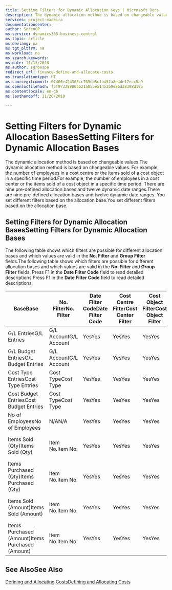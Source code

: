 ```yaml
---
title: Setting Filters for Dynamic Allocation Keys | Microsoft Docs
description: The dynamic allocation method is based on changeable values. For example, the number of employees in a cost centre or the items sold of a cost object in a specific time period. There are nine pre-defined allocation bases and twelve dynamic date ranges. You set different filters based on the allocation base.
services: project-madeira
documentationcenter: 
author: SorenGP
ms.service: dynamics365-business-central
ms.topic: article
ms.devlang: na
ms.tgt_pltfrm: na
ms.workload: na
ms.search.keywords: 
ms.date: 11/13/2018
ms.author: sgroespe
redirect_url: finance-define-and-allocate-costs
ms.translationtype: HT
ms.sourcegitcommit: 67400e424305cc705db5c1bd52a8e4de17ecc5a9
ms.openlocfilehash: fcf97328900bb21a85be51452b9e86da8398d195
ms.contentlocale: en-gb
ms.lasthandoff: 11/20/2018

---
```

# <a name="setting-filters-for-dynamic-allocation-bases"></a><span data-ttu-id="26899-106">Setting Filters for Dynamic Allocation Bases</span><span class="sxs-lookup"><span data-stu-id="26899-106">Setting Filters for Dynamic Allocation Bases</span></span>
<span data-ttu-id="26899-107">The dynamic allocation method is based on changeable values.</span><span class="sxs-lookup"><span data-stu-id="26899-107">The dynamic allocation method is based on changeable values.</span></span> <span data-ttu-id="26899-108">For example, the number of employees in a cost centre or the items sold of a cost object in a specific time period.</span><span class="sxs-lookup"><span data-stu-id="26899-108">For example, the number of employees in a cost center or the items sold of a cost object in a specific time period.</span></span> <span data-ttu-id="26899-109">There are nine pre-defined allocation bases and twelve dynamic date ranges.</span><span class="sxs-lookup"><span data-stu-id="26899-109">There are nine pre-defined allocation bases and twelve dynamic date ranges.</span></span> <span data-ttu-id="26899-110">You set different filters based on the allocation base.</span><span class="sxs-lookup"><span data-stu-id="26899-110">You set different filters based on the allocation base.</span></span>  

## <a name="setting-filters-for-dynamic-allocation-bases"></a><span data-ttu-id="26899-111">Setting Filters for Dynamic Allocation Bases</span><span class="sxs-lookup"><span data-stu-id="26899-111">Setting Filters for Dynamic Allocation Bases</span></span>  
 <span data-ttu-id="26899-112">The following table shows which filters are possible for different allocation bases and which values are valid in the **No. Filter** and **Group Filter** fields.</span><span class="sxs-lookup"><span data-stu-id="26899-112">The following table shows which filters are possible for different allocation bases and which values are valid in the **No. Filter** and **Group Filter** fields.</span></span> <span data-ttu-id="26899-113">Press F1 in the **Date Filter Code** field to read detailed descriptions.</span><span class="sxs-lookup"><span data-stu-id="26899-113">Press F1 in the **Date Filter Code** field to read detailed descriptions.</span></span>  

|<span data-ttu-id="26899-114">**Base**</span><span class="sxs-lookup"><span data-stu-id="26899-114">**Base**</span></span>|<span data-ttu-id="26899-115">**No. Filter**</span><span class="sxs-lookup"><span data-stu-id="26899-115">**No. Filter**</span></span>|<span data-ttu-id="26899-116">**Date Filter Code**</span><span class="sxs-lookup"><span data-stu-id="26899-116">**Date Filter Code**</span></span>|<span data-ttu-id="26899-117">**Cost Centre Filter**</span><span class="sxs-lookup"><span data-stu-id="26899-117">**Cost Center Filter**</span></span>|<span data-ttu-id="26899-118">**Cost Object Filter**</span><span class="sxs-lookup"><span data-stu-id="26899-118">**Cost Object Filter**</span></span>|<span data-ttu-id="26899-119">**Group Filter**</span><span class="sxs-lookup"><span data-stu-id="26899-119">**Group Filter**</span></span>|  
|--------------|----------------------------------------|----------------------------------------------|------------------------------------------------|------------------------------------------------|------------------------------------------|  
|<span data-ttu-id="26899-120">G/L Entries</span><span class="sxs-lookup"><span data-stu-id="26899-120">G/L Entries</span></span>|<span data-ttu-id="26899-121">G/L Account</span><span class="sxs-lookup"><span data-stu-id="26899-121">G/L Account</span></span>|<span data-ttu-id="26899-122">Yes</span><span class="sxs-lookup"><span data-stu-id="26899-122">Yes</span></span>|<span data-ttu-id="26899-123">Yes</span><span class="sxs-lookup"><span data-stu-id="26899-123">Yes</span></span>|<span data-ttu-id="26899-124">Yes</span><span class="sxs-lookup"><span data-stu-id="26899-124">Yes</span></span>|<span data-ttu-id="26899-125">N/A</span><span class="sxs-lookup"><span data-stu-id="26899-125">N/A</span></span>|  
|<span data-ttu-id="26899-126">G/L Budget Entries</span><span class="sxs-lookup"><span data-stu-id="26899-126">G/L Budget Entries</span></span>|<span data-ttu-id="26899-127">G/L Account</span><span class="sxs-lookup"><span data-stu-id="26899-127">G/L Account</span></span>|<span data-ttu-id="26899-128">Yes</span><span class="sxs-lookup"><span data-stu-id="26899-128">Yes</span></span>|<span data-ttu-id="26899-129">Yes</span><span class="sxs-lookup"><span data-stu-id="26899-129">Yes</span></span>|<span data-ttu-id="26899-130">Yes</span><span class="sxs-lookup"><span data-stu-id="26899-130">Yes</span></span>|<span data-ttu-id="26899-131">G/L Budget Name</span><span class="sxs-lookup"><span data-stu-id="26899-131">G/L Budget Name</span></span>|  
|<span data-ttu-id="26899-132">Cost Type Entries</span><span class="sxs-lookup"><span data-stu-id="26899-132">Cost Type Entries</span></span>|<span data-ttu-id="26899-133">Cost Type</span><span class="sxs-lookup"><span data-stu-id="26899-133">Cost Type</span></span>|<span data-ttu-id="26899-134">Yes</span><span class="sxs-lookup"><span data-stu-id="26899-134">Yes</span></span>|<span data-ttu-id="26899-135">Yes</span><span class="sxs-lookup"><span data-stu-id="26899-135">Yes</span></span>|<span data-ttu-id="26899-136">Yes</span><span class="sxs-lookup"><span data-stu-id="26899-136">Yes</span></span>|<span data-ttu-id="26899-137">N/A</span><span class="sxs-lookup"><span data-stu-id="26899-137">N/A</span></span>|  
|<span data-ttu-id="26899-138">Cost Budget Entries</span><span class="sxs-lookup"><span data-stu-id="26899-138">Cost Budget Entries</span></span>|<span data-ttu-id="26899-139">Cost Type</span><span class="sxs-lookup"><span data-stu-id="26899-139">Cost Type</span></span>|<span data-ttu-id="26899-140">Yes</span><span class="sxs-lookup"><span data-stu-id="26899-140">Yes</span></span>|<span data-ttu-id="26899-141">Yes</span><span class="sxs-lookup"><span data-stu-id="26899-141">Yes</span></span>|<span data-ttu-id="26899-142">Yes</span><span class="sxs-lookup"><span data-stu-id="26899-142">Yes</span></span>|<span data-ttu-id="26899-143">Budget Name</span><span class="sxs-lookup"><span data-stu-id="26899-143">Budget Name</span></span>|  
|<span data-ttu-id="26899-144">No of Employees</span><span class="sxs-lookup"><span data-stu-id="26899-144">No of Employees</span></span>|<span data-ttu-id="26899-145">N/A</span><span class="sxs-lookup"><span data-stu-id="26899-145">N/A</span></span>|<span data-ttu-id="26899-146">Yes</span><span class="sxs-lookup"><span data-stu-id="26899-146">Yes</span></span>|<span data-ttu-id="26899-147">Yes</span><span class="sxs-lookup"><span data-stu-id="26899-147">Yes</span></span>|<span data-ttu-id="26899-148">Yes</span><span class="sxs-lookup"><span data-stu-id="26899-148">Yes</span></span>|<span data-ttu-id="26899-149">N/A</span><span class="sxs-lookup"><span data-stu-id="26899-149">N/A</span></span>|  
|<span data-ttu-id="26899-150">Items Sold (Qty)</span><span class="sxs-lookup"><span data-stu-id="26899-150">Items Sold (Qty)</span></span>|<span data-ttu-id="26899-151">Item No.</span><span class="sxs-lookup"><span data-stu-id="26899-151">Item No.</span></span>|<span data-ttu-id="26899-152">Yes</span><span class="sxs-lookup"><span data-stu-id="26899-152">Yes</span></span>|<span data-ttu-id="26899-153">Yes</span><span class="sxs-lookup"><span data-stu-id="26899-153">Yes</span></span>|<span data-ttu-id="26899-154">Yes</span><span class="sxs-lookup"><span data-stu-id="26899-154">Yes</span></span>|<span data-ttu-id="26899-155">Inventory Posting Group</span><span class="sxs-lookup"><span data-stu-id="26899-155">Inventory Posting Group</span></span>|  
|<span data-ttu-id="26899-156">Items Purchased (Qty)</span><span class="sxs-lookup"><span data-stu-id="26899-156">Items Purchased (Qty)</span></span>|<span data-ttu-id="26899-157">Item No.</span><span class="sxs-lookup"><span data-stu-id="26899-157">Item No.</span></span>|<span data-ttu-id="26899-158">Yes</span><span class="sxs-lookup"><span data-stu-id="26899-158">Yes</span></span>|<span data-ttu-id="26899-159">Yes</span><span class="sxs-lookup"><span data-stu-id="26899-159">Yes</span></span>|<span data-ttu-id="26899-160">Yes</span><span class="sxs-lookup"><span data-stu-id="26899-160">Yes</span></span>|<span data-ttu-id="26899-161">Inventory Posting Group</span><span class="sxs-lookup"><span data-stu-id="26899-161">Inventory Posting Group</span></span>|  
|<span data-ttu-id="26899-162">Items Sold (Amount)</span><span class="sxs-lookup"><span data-stu-id="26899-162">Items Sold (Amount)</span></span>|<span data-ttu-id="26899-163">Item No.</span><span class="sxs-lookup"><span data-stu-id="26899-163">Item No.</span></span>|<span data-ttu-id="26899-164">Yes</span><span class="sxs-lookup"><span data-stu-id="26899-164">Yes</span></span>|<span data-ttu-id="26899-165">Yes</span><span class="sxs-lookup"><span data-stu-id="26899-165">Yes</span></span>|<span data-ttu-id="26899-166">Yes</span><span class="sxs-lookup"><span data-stu-id="26899-166">Yes</span></span>|<span data-ttu-id="26899-167">Inventory Posting Group</span><span class="sxs-lookup"><span data-stu-id="26899-167">Inventory Posting Group</span></span>|  
|<span data-ttu-id="26899-168">Items Purchased (Amount)</span><span class="sxs-lookup"><span data-stu-id="26899-168">Items Purchased (Amount)</span></span>|<span data-ttu-id="26899-169">Item No.</span><span class="sxs-lookup"><span data-stu-id="26899-169">Item No.</span></span>|<span data-ttu-id="26899-170">Yes</span><span class="sxs-lookup"><span data-stu-id="26899-170">Yes</span></span>|<span data-ttu-id="26899-171">Yes</span><span class="sxs-lookup"><span data-stu-id="26899-171">Yes</span></span>|<span data-ttu-id="26899-172">Yes</span><span class="sxs-lookup"><span data-stu-id="26899-172">Yes</span></span>|<span data-ttu-id="26899-173">Inventory Posting Group</span><span class="sxs-lookup"><span data-stu-id="26899-173">Inventory Posting Group</span></span>|  

## <a name="see-also"></a><span data-ttu-id="26899-174">See Also</span><span class="sxs-lookup"><span data-stu-id="26899-174">See Also</span></span>  
[<span data-ttu-id="26899-175">Defining and Allocating Costs</span><span class="sxs-lookup"><span data-stu-id="26899-175">Defining and Allocating Costs</span></span>](finance-define-and-allocate-costs.md)

